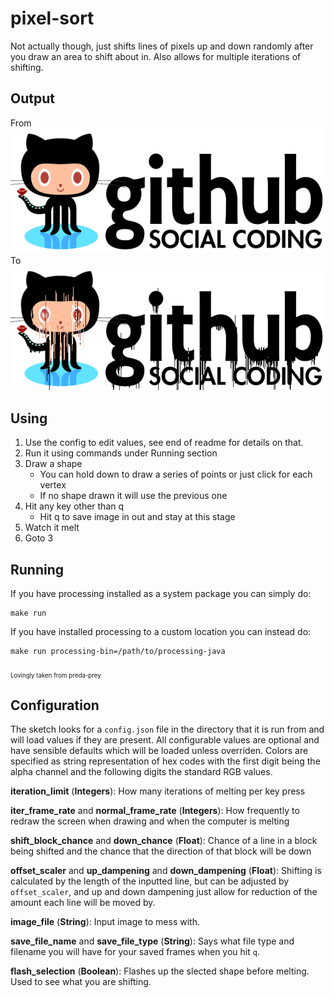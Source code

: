 # pixel-sort
Not actually though, just shifts lines of pixels up and down randomly after you
draw an area to shift about in. Also allows for multiple iterations of shifting.

## Output
From
![](/input/github-logo.png)
To
![](/out/outting-002468.png)

## Using
1. Use the config to edit values, see end of readme for details on that.
2. Run it using commands under Running section
3. Draw a shape
	- You can hold down to draw a series of points or just click for each vertex
	- If no shape drawn it will use the previous one
4. Hit any key other than q
	- Hit q to save image in out and stay at this stage
5. Watch it melt
6. Goto 3

## Running
If you have processing installed as a system package you can simply do:
```
make run
```
If you have installed processing to a custom location you can instead do:
```
make run processing-bin=/path/to/processing-java
```
<sub> <sub> Lovingly taken from preda-prey </sub></sub>


## Configuration
The sketch looks for a `config.json` file in the directory that it is run from
and will load values if they are present.
All configurable values are optional and have sensible defaults which will be
loaded unless overriden.
Colors are specified as string representation of hex codes with the first
digit being the alpha channel and the following digits the standard RGB
values.

**iteration_limit** (__Integers__):
How many iterations of melting per key press

**iter_frame_rate** and **normal_frame_rate** (__Integers__):
How frequently to redraw the screen when drawing and when the computer is
melting

**shift_block_chance** and **down_chance** (__Float__):
Chance of a line in a block being shifted and the chance that the direction of
that block will be down

**offset_scaler** and **up_dampening** and **down_dampening**  (__Float__):
Shifting is calculated by the length of the inputted line, but can be adjusted
by `offset_scaler`, and up and down dampening just allow for reduction of the
amount each line will be moved by.

**image_file** (__String__):
Input image to mess with.

**save_file_name** and **save_file_type** (__String__):
Says what file type and filename you will have for your saved frames when you
hit `q`.

**flash_selection** (__Boolean__):
Flashes up the slected shape before melting. Used to see what you are shifting.
